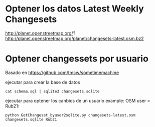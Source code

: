 # Optener los datos Latest Weekly Changesets

http://planet.openstreetmap.org/?
http://planet.openstreetmap.org/planet/changesets-latest.osm.bz2


# Optener changessets por usuario

Basado en https://github.com/tmcw/sometimemachine

ejecutar para crear la base de datos

	cat schema.sql | sqlite3 changesets.sqlite


ejecutar para optener los canbios de un usuario example: OSM user = Rub21:

	python GetChangeset_byuser2sqlite.py changesets-latest.osm changesets.sqlite Rub21

